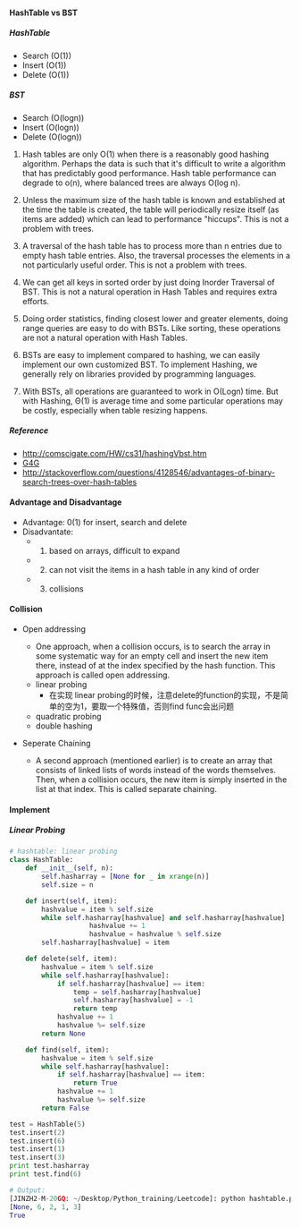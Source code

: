 #### HashTable vs BST
##### HashTable
* Search (O(1))
* Insert (O(1))
* Delete (O(1))

##### BST
* Search (O(logn))
* Insert (O(logn))
* Delete (O(logn))


1) Hash tables are only O(1) when there is a reasonably good hashing algorithm.  Perhaps the data
is such that it's difficult to write a algorithm that has predictably good performance.  Hash table
performance can degrade to o(n), where balanced trees are always O(log n).

2) Unless the maximum size of the hash table is known and established at the time the table is created, the
table will periodically resize itself (as items are added) which can lead to performance "hiccups".  This
is not a problem with trees.

3) A traversal of the hash table has to process more than n entries due to empty hash table entries.  Also,
the traversal processes the elements in a not particularly useful order.  This is not a problem with trees.

1)  We can get all keys in sorted order by just doing Inorder Traversal of BST. This is not a natural operation in Hash Tables and requires extra efforts.

2)  Doing order statistics, finding closest lower and greater elements, doing range queries are easy to do with BSTs. Like sorting, these operations are not a natural operation with Hash Tables.

3)  BSTs are easy to implement compared to hashing, we can easily implement our own customized BST. To implement Hashing, we generally rely on libraries provided by programming languages.

4)  With BSTs, all operations are guaranteed to work in O(Logn) time. But with Hashing, Θ(1) is average time and some particular operations may be costly, especially when table resizing happens.

##### Reference
* http://comscigate.com/HW/cs31/hashingVbst.htm
* [G4G](http://www.geeksforgeeks.org/advantages-of-bst-over-hash-table/)
* http://stackoverflow.com/questions/4128546/advantages-of-binary-search-trees-over-hash-tables



#### Advantage and Disadvantage
* Advantage: 0(1) for insert, search and delete
* Disadvantate: 
    * 1) based on arrays, difficult to expand 
    * 2) can not visit the items in a hash table in any kind of order
    * 3) collisions

#### Collision
* Open addressing
    * One approach, when a collision occurs, is to search
the array in some systematic way for an empty cell and insert the new item there,
instead of at the index specified by the hash function. This approach is called open
addressing.
    * linear probing 
      *  在实现 linear probing的时候，注意delete的function的实现，不是简单的空为1，要取一个特殊值，否则find func会出问题
    * quadratic probing
    * double hashing 

* Seperate Chaining 
    * A second approach (mentioned earlier) is to create an array that consists of linked
lists of words instead of the words themselves. Then, when a collision occurs, the
new item is simply inserted in the list at that index. This is called separate chaining.

#### Implement 
##### Linear Probing 

```python
# hashtable: linear probing 
class HashTable:
    def __init__(self, n):
        self.hasharray = [None for _ in xrange(n)]
        self.size = n

    def insert(self, item):
        hashvalue = item % self.size
        while self.hasharray[hashvalue] and self.hasharray[hashvalue] != -1:
                    hashvalue += 1
                    hashvalue = hashvalue % self.size
        self.hasharray[hashvalue] = item

    def delete(self, item):
        hashvalue = item % self.size
        while self.hasharray[hashvalue]:
            if self.hasharray[hashvalue] == item:
                temp = self.hasharray[hashvalue]
                self.hasharray[hashvalue] = -1
                return temp
            hashvalue += 1
            hashvalue %= self.size
        return None

    def find(self, item):
        hashvalue = item % self.size
        while self.hasharray[hashvalue]:
            if self.hasharray[hashvalue] == item:
                return True
            hashvalue += 1
            hashvalue %= self.size
        return False

test = HashTable(5)
test.insert(2)
test.insert(6)
test.insert(1)
test.insert(3)
print test.hasharray
print test.find(6)

# Output:
[JINZH2-M-20GQ: ~/Desktop/Python_training/Leetcode]: python hashtable.py
[None, 6, 2, 1, 3]
True
```

